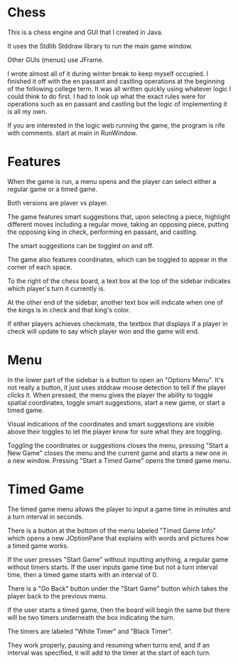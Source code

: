 Chess
=======


This is a chess engine and GUI that I created in Java. 


It uses the Stdlib Stddraw library to run the main game window.

Other GUIs (menus) use JFrame.

I wrote almost all of it during winter break to keep myself occupied. I finished it off with the en passant and castling operations at 
the beginning of the following college term. It was all written quickly using whatever logic I could think to do first. I had to look up what the exact rules
were for operations such as en passant and castling but the logic of implementing it is all my own.

If you are interested in the logic web running the game, the program is rife with comments. start at main in RunWindow.

Features
=======
When the game is run, a menu opens and the player can select either a regular game or a timed game.

Both versions are plaver vs player.  

The game features smart suggestions that, upon selecting a piece, highlight different moves including
a regular move, taking an opposing piece, putting the opposing king in check, performing en passant, and castling.

The smart suggestions can be toggled on and off.

The game also features coordinates, which can be toggled to appear in the corner of each space. 

To the right of the chess board, a text box at the top of the sidebar indicates which player's turn it currently is.

At the other end of the sidebar, another text box will indicate when one of the kings is in check and that king's color.

If either players achieves checkmate, the textbox that displays if a player in check will update to say which player won and the game will end.

Menu
=======
In the lower part of the sidebar is a button to open an "Options Menu". It's not really a button, it just uses stddraw mouse
detection to tell if the player clicks it. When pressed, the menu gives the player the ability to toggle spatial coordinates, 
toggle smart suggestions, start a new game, or start a timed game. 

Visual indications of the coordinates and smart suggestions are visible above their toggles to let the player know for sure
what they are toggling.

Toggling the coordinates or suggestions closes the menu, pressing "Start a New Game" closes the menu and the current game and 
starts a new one in a new window. Pressing "Start a Timed Game" opens the timed game menu.


Timed Game
=======
The timed game menu allows the player to input a game time in minutes and a turn interval in seconds. 

There is a button at the bottom of the menu labeled "Timed Game Info" which opens a new JOptionPane 
that explains with words and pictures how a timed game works. 

If the user presses "Start Game" without inputting anything, a regular game without timers starts. If the user inputs game time
but not a turn interval time, then a timed game starts with an interval of 0.

There is a "Go Back" button under the "Start Game" button which takes the player back to the previous menu. 

If the user starts a timed game, then the board will begin the same but there will be two timers underneath the box indicating the turn.

The timers are labeled "White Timer" and "Black Timer". 

They work properly, pausing and resuming when turns end, and if an interval was specified, it will add to the timer at the start of each turn.


